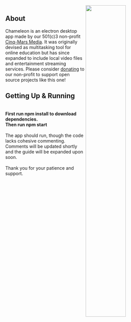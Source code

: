 <img align="right" src="https://www.cinqmarsmedia.com/chameleonvideoplayer/cham.png" width="50%">

## About
Chameleon is an electron desktop app made by our 501(c)3 non-profit <a href="https://www.cinqmarsmedia.com">Cinq-Mars Media</a>. It was originally devised as multitasking tool for online education but has since expanded to include local video files and entertainment streaming services. Please consider <a href="https://www.paypal.com/us/fundraiser/charity/1944132">donating</a> to our non-profit to support open source projects like this one!

## Getting Up & Running
<br>
<b>First run npm install to download dependencies.</b> <br>
<b>Then run npm start</b><br>
<br>
The app should run, though the code lacks cohesive commenting. Comments will be updated shortly and the guide will be expanded upon soon. 
<br><br>
Thank you for your patience and support. 
